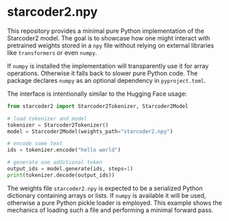 # starcoder2.npy

This repository provides a minimal pure Python implementation of the
Starcoder2 model. The goal is to showcase how one might interact with
pretrained weights stored in a `npy` file without relying on external
libraries like `transformers` or even `numpy`.

If `numpy` is installed the implementation will transparently use it for
array operations. Otherwise it falls back to slower pure Python code. The
package declares `numpy` as an optional dependency in `pyproject.toml`.

The interface is intentionally similar to the Hugging Face usage:

```python
from starcoder2 import Starcoder2Tokenizer, Starcoder2Model

# load tokenizer and model
tokenizer = Starcoder2Tokenizer()
model = Starcoder2Model(weights_path="starcoder2.npy")

# encode some text
ids = tokenizer.encode("hello world")

# generate one additional token
output_ids = model.generate(ids, steps=1)
print(tokenizer.decode(output_ids))
```

The weights file `starcoder2.npy` is expected to be a serialized Python
dictionary containing arrays or lists. If `numpy` is available it will be
used, otherwise a pure Python pickle loader is employed. This example
shows the mechanics of loading such a file and performing a minimal
forward pass.
